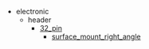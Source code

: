* electronic
  * header
    * [32_pin](electronic/header/32_pin)
      * [surface_mount_right_angle](electronic/header/32_pin/surface_mount_right_angle)
